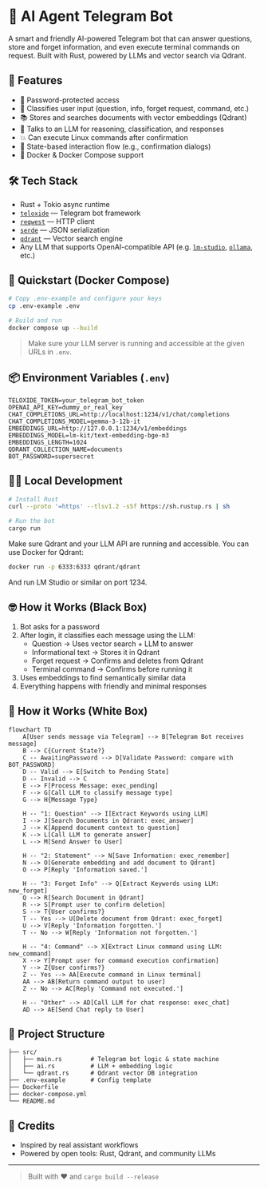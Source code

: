 # 🤖 AI Agent Telegram Bot

A smart and friendly AI-powered Telegram bot that can answer questions, store and forget information, and even execute terminal commands on request. Built with Rust, powered by LLMs and vector search via Qdrant.

## 🧠 Features

- 🔐 Password-protected access
- 💬 Classifies user input (question, info, forget request, command, etc.)
- 📚 Stores and searches documents with vector embeddings (Qdrant)
- 🤖 Talks to an LLM for reasoning, classification, and responses
- 💥 Can execute Linux commands after confirmation
- 🔁 State-based interaction flow (e.g., confirmation dialogs)
- 🐳 Docker & Docker Compose support

## 🛠 Tech Stack

- Rust + Tokio async runtime
- [`teloxide`](https://github.com/teloxide/teloxide) — Telegram bot framework
- [`reqwest`](https://github.com/seanmonstar/reqwest) — HTTP client
- [`serde`](https://github.com/serde-rs/serde) — JSON serialization
- [`qdrant`](https://qdrant.tech/) — Vector search engine
- Any LLM that supports OpenAI-compatible API (e.g. [`lm-studio`](https://github.com/lmstudio-ai/lms), [`ollama`](https://github.com/ollama/ollama), etc.)

## 🚀 Quickstart (Docker Compose)

```bash
# Copy .env-example and configure your keys
cp .env-example .env

# Build and run
docker compose up --build
```

> Make sure your LLM server is running and accessible at the given URLs in `.env`.

## 📦 Environment Variables (`.env`)

```env
TELOXIDE_TOKEN=your_telegram_bot_token
OPENAI_API_KEY=dummy_or_real_key
CHAT_COMPLETIONS_URL=http://localhost:1234/v1/chat/completions
CHAT_COMPLETIONS_MODEL=gemma-3-12b-it
EMBEDDINGS_URL=http://127.0.0.1:1234/v1/embeddings
EMBEDDINGS_MODEL=lm-kit/text-embedding-bge-m3
EMBEDDINGS_LENGTH=1024
QDRANT_COLLECTION_NAME=documents
BOT_PASSWORD=supersecret
```

## 🧑‍💻 Local Development

```bash
# Install Rust
curl --proto '=https' --tlsv1.2 -sSf https://sh.rustup.rs | sh

# Run the bot
cargo run
```

Make sure Qdrant and your LLM API are running and accessible. You can use Docker for Qdrant:

```bash
docker run -p 6333:6333 qdrant/qdrant
```

And run LM Studio or similar on port 1234.

## 🤓 How it Works (Black Box)

1. Bot asks for a password
2. After login, it classifies each message using the LLM:
    - Question → Uses vector search + LLM to answer
    - Informational text → Stores it in Qdrant
    - Forget request → Confirms and deletes from Qdrant
    - Terminal command → Confirms before running it
3. Uses embeddings to find semantically similar data
4. Everything happens with friendly and minimal responses

## 📝 How it Works (White Box)
```mermaid
flowchart TD
    A[User sends message via Telegram] --> B[Telegram Bot receives message]
    B --> C{Current State?}
    C -- AwaitingPassword --> D[Validate Password: compare with BOT_PASSWORD]
    D -- Valid --> E[Switch to Pending State]
    D -- Invalid --> C
    E --> F[Process Message: exec_pending]
    F --> G[Call LLM to classify message type]
    G --> H{Message Type}
    
    H -- "1: Question" --> I[Extract Keywords using LLM]
    I --> J[Search Documents in Qdrant: exec_answer]
    J --> K[Append document context to question]
    K --> L[Call LLM to generate answer]
    L --> M[Send Answer to User]
    
    H -- "2: Statement" --> N[Save Information: exec_remember]
    N --> O[Generate embedding and add document to Qdrant]
    O --> P[Reply 'Information saved.']
    
    H -- "3: Forget Info" --> Q[Extract Keywords using LLM: new_forget]
    Q --> R[Search Document in Qdrant]
    R --> S[Prompt user to confirm deletion]
    S --> T{User confirms?}
    T -- Yes --> U[Delete document from Qdrant: exec_forget]
    U --> V[Reply 'Information forgotten.']
    T -- No --> W[Reply 'Information not forgotten.']
    
    H -- "4: Command" --> X[Extract Linux command using LLM: new_command]
    X --> Y[Prompt user for command execution confirmation]
    Y --> Z{User confirms?}
    Z -- Yes --> AA[Execute command in Linux terminal]
    AA --> AB[Return command output to user]
    Z -- No --> AC[Reply 'Command not executed.']
    
    H -- "Other" --> AD[Call LLM for chat response: exec_chat]
    AD --> AE[Send Chat reply to User]
```

## 📁 Project Structure

```
├── src/
│   ├── main.rs        # Telegram bot logic & state machine
│   ├── ai.rs          # LLM + embedding logic
│   └── qdrant.rs      # Qdrant vector DB integration
├── .env-example       # Config template
├── Dockerfile
├── docker-compose.yml
└── README.md
```

## 🧡 Credits

- Inspired by real assistant workflows
- Powered by open tools: Rust, Qdrant, and community LLMs

---

> Built with ❤️ and `cargo build --release`


